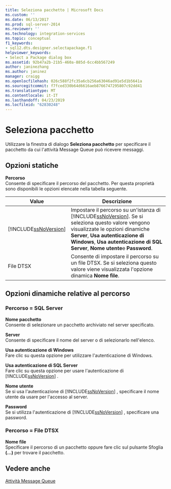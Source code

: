 ```yaml
---
title: Seleziona pacchetto | Microsoft Docs
ms.custom: ''
ms.date: 06/13/2017
ms.prod: sql-server-2014
ms.reviewer: ''
ms.technology: integration-services
ms.topic: conceptual
f1_keywords:
- sql12.dts.designer.selectapackage.f1
helpviewer_keywords:
- Select a Package dialog box
ms.assetid: 92b47a2b-21b5-460a-885d-6cc4bb567249
author: janinezhang
ms.author: janinez
manager: craigg
ms.openlocfilehash: 026c588f2fc35a6cb256a63046ad91e5d1b5641a
ms.sourcegitcommit: f7fced330b64d6616aeb8766747295807c92dd41
ms.translationtype: MT
ms.contentlocale: it-IT
ms.lasthandoff: 04/23/2019
ms.locfileid: "62830248"
---
```

# <a name="select-a-package"></a>Seleziona pacchetto
  Utilizzare la finestra di dialogo **Seleziona pacchetto** per specificare il pacchetto da cui l'attività Message Queue può ricevere messaggi.  
  
## <a name="static-options"></a>Opzioni statiche  
 **Percorso**  
 Consente di specificare il percorso del pacchetto. Per questa proprietà sono disponibili le opzioni elencate nella tabella seguente.  
  
|Value|Descrizione|  
|-----------|-----------------|  
|[!INCLUDE[ssNoVersion](../../includes/ssnoversion-md.md)]|Impostare il percorso su un'istanza di [!INCLUDE[ssNoVersion](../../includes/ssnoversion-md.md)]. Se si seleziona questo valore vengono visualizzate le opzioni dinamiche **Server**, **Usa autenticazione di Windows**, **Usa autenticazione di SQL Server**, **Nome utente**e **Password**.|  
|File DTSX|Consente di impostare il percorso su un file DTSX. Se si seleziona questo valore viene visualizzata l'opzione dinamica **Nome file**.|  
  
## <a name="location-dynamic-options"></a>Opzioni dinamiche relative al percorso  
  
### <a name="location--sql-server"></a>Percorso = SQL Server  
 **Nome pacchetto**  
 Consente di selezionare un pacchetto archiviato nel server specificato.  
  
 **Server**  
 Consente di specificare il nome del server o di selezionarlo nell'elenco.  
  
 **Usa autenticazione di Windows**  
 Fare clic su questa opzione per utilizzare l'autenticazione di Windows.  
  
 **Usa autenticazione di SQL Server**  
 Fare clic su questa opzione per usare l'autenticazione di [!INCLUDE[ssNoVersion](../../includes/ssnoversion-md.md)] .  
  
 **Nome utente**  
 Se si usa l'autenticazione di [!INCLUDE[ssNoVersion](../../includes/ssnoversion-md.md)] , specificare il nome utente da usare per l'accesso al server.  
  
 **Password**  
 Se si utilizza l'autenticazione di [!INCLUDE[ssNoVersion](../../includes/ssnoversion-md.md)] , specificare una password.  
  
### <a name="location--dtsx-file"></a>Percorso = File DTSX  
 **Nome file**  
 Specificare il percorso di un pacchetto oppure fare clic sul pulsante Sfoglia **(...)** per trovare il pacchetto.  
  
## <a name="see-also"></a>Vedere anche  
 [Attività Message Queue](message-queue-task.md)  
  
  
